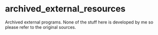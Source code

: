 # archived_external_resources
Archived external programs. None of the stuff here is developed by me so please refer to the original sources.
